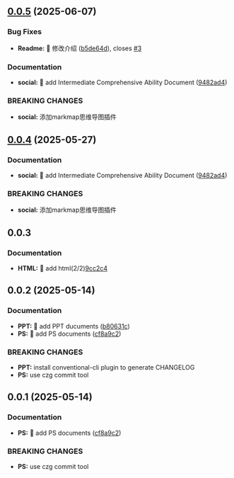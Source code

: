 ## [0.0.5](https://github.com/passwordgloo/vientiane/compare/v0.0.2...v0.0.5) (2025-06-07)


### Bug Fixes

* **Readme:** :bug: 修改介绍 ([b5de64d](https://github.com/passwordgloo/vientiane/commit/b5de64d3a1ab6b3acc6b8852af5d0782c988736f)), closes [#3](https://github.com/passwordgloo/vientiane/issues/3)


### Documentation

* **social:** :memo: add Intermediate Comprehensive Ability Document ([9482ad4](https://github.com/passwordgloo/vientiane/commit/9482ad40c11266311c98e13c2a6d29d12609cf6c))


### BREAKING CHANGES

* **social:** 添加markmap思维导图插件



## [0.0.4](https://github.com/passwordgloo/vientiane/compare/v0.0.2...v0.0.4) (2025-05-27)


### Documentation

* **social:** :memo: add Intermediate Comprehensive Ability Document ([9482ad4](https://github.com/passwordgloo/vientiane/commit/9482ad40c11266311c98e13c2a6d29d12609cf6c))


### BREAKING CHANGES

* **social:** 添加markmap思维导图插件

## 0.0.3

### Documentation

* **HTML:** :memo: add html(2/2)[9cc2c4](https://github.com/passwordgloo/vientiane/commit/9cc2c45f608fa46a428e538cb4952d31a5f3ec06)


## 0.0.2 (2025-05-14)


### Documentation

* **PPT:** :memo: add PPT ducuments ([b80631c](https://github.com/passwordgloo/vientiane/commit/b80631cfbf4a91029ab44022861ae90c039c5144))
* **PS:** :memo: add PS documents ([cf8a9c2](https://github.com/passwordgloo/vientiane/commit/cf8a9c2035b45fb8fa98c3456e9801db06b84bb0))


### BREAKING CHANGES

* **PPT:** install conventional-cli plugin to generate CHANGELOG
* **PS:** use czg commit tool



## 0.0.1 (2025-05-14)

### Documentation

* **PS:** :memo: add PS documents ([cf8a9c2](https://github.com/passwordgloo/vientiane/commit/cf8a9c2035b45fb8fa98c3456e9801db06b84bb0))


### BREAKING CHANGES

* **PS:** use czg commit tool







